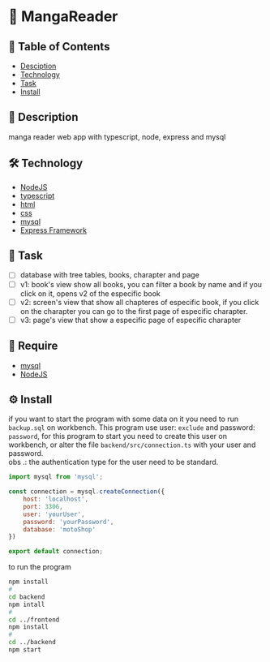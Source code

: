 # :open_book: MangaReader

## :pushpin: Table of Contents
 * [Desciption](#book-Description)
 * [Technology](#hammer_and_wrench-Technology)
 * [Task](#scroll-Task)
 * [Install](#gear-Install)
 ## :book: Description 
 manga reader web app with typescript, node, express and mysql
## :hammer_and_wrench: Technology
 * [NodeJS](https://nodejs.org/en/)
 * [typescript](https://www.typescriptlang.org/)
 * [html](https://www.w3schools.com/html/)
 * [css](https://www.w3schools.com/css/)
 * [mysql](https://www.mysql.com/)
 * [Express Framework](http://expressjs.com/en/)
## :scroll: Task
- [ ] database with tree tables, books, charapter and page  
- [ ] v1: book's view show all books, you can filter a book by name and if you click on it, opens v2 of the especific book
- [ ] v2: screen's view that show all chapteres of especific book, if you click on the charapter you can go to the first page of especific charapter. 
- [ ] v3: page's view that show a especific page of especific charapter
## :bookmark_tabs: Require
* [mysql](https://www.mysql.com/)
* [NodeJS](https://nodejs.org/en/)
## :gear: Install

if you want to start the program with some data on it you need to run `backup.sql` on workbench. This program use user: `exclude` and password: `password`, for this program to start you need to create this user on workbench, or alter the file `backend/src/connection.ts` with your user and password.</br>
obs .: the authentication type for the user need to be standard.</br>

```JavaScript
import mysql from 'mysql';

const connection = mysql.createConnection({
    host: 'localhost',
    port: 3306,
    user: 'yourUser',
    password: 'yourPassword',
    database: 'motoShop'
})

export default connection;
```
to run the program
```bash
npm install
# 
cd backend
npm intall
#
cd ../frontend
npm install
#
cd ../backend
npm start
```
